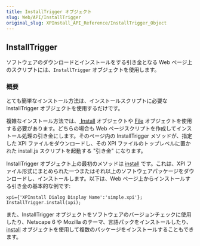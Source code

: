 ```yaml
---
title: InstallTrigger オブジェクト
slug: Web/API/InstallTrigger
original_slug: XPInstall_API_Reference/InstallTrigger_Object
---
```

## InstallTrigger

ソフトウェアのダウンロードとインストールをする引き金となる Web ページ上のスクリプトには、`InstallTrigger` オブジェクトを使用します。

### 概要

とても簡単なインストール方法は、インストールスクリプトに必要な InstallTrigger オブジェクトを使用するだけです。

複雑なインストール方法では、[ Install](/ja/XPInstall_API_Reference/Install_Object) オブジェクトや [File](/ja/XPInstall_API_Reference/File_Object) オブジェクトを使用する必要があります。どちらの場合も Web ページスクリプトを作成してインストール処理の引き金にします。そのページ内の InstallTrigger メソッドが、指定した XPI ファイルをダウンロードし、その XPI ファイルのトップレベルに置かれた install.js スクリプトを起動する "引き金" になります。

InstallTrigger オブジェクト上の最初のメソッドは [install](/ja/XPInstall_API_Reference/InstallTrigger_Object/Methods/install) です。これは、XPI ファイル形式にまとめられた一つまたはそれ以上のソフトウェアパッケージをダウンロードし、インストールします。以下は、Web ページ上からインストールする引き金の基本的な例です:

```
xpi={'XPInstall Dialog Display Name':'simple.xpi'};
InstallTrigger.install(xpi);
```

また、InstallTrigger オブジェクトをソフトウェアのバージョンチェックに使用したり、Netscape 6 や Mozilla のテーマ、言語パックをインストールしたり、[ install](/ja/XPInstall_API_Reference/InstallTrigger_Object/Methods/install) オブジェクトを使用して複数のパッケージをインストールすることもできます。
